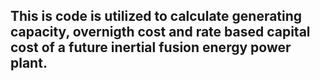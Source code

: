 ## This is code is utilized to calculate generating capacity, overnigth cost and rate based capital cost of a future inertial fusion energy power plant. 
